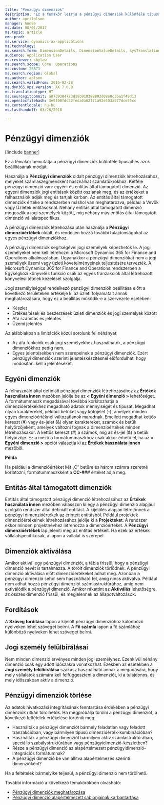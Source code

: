 ```yaml
---
title: "Pénzügyi dimenziók"
description: "Ez a témakör leírja a pénzügyi dimenziók különféle típusait és azok beállításának módját."
author: aprilolson
manager: AnnBe
ms.date: 08/01/2017
ms.topic: article
ems.prod: 
ms.service: dynamics-ax-applications
ms.technology: 
ms.search.form: DimensionDetails, DimensionValueDetails, SysTranslationDetail
audience: Application User
ms.reviewer: shylaw
ms.search.scope: Core, Operations
ms.custom: 25871
ms.search.region: Global
ms.author: aolson
ms.search.validFrom: 2016-02-28
ms.dyn365.ops.version: AX 7.0.0
ms.translationtype: HT
ms.sourcegitcommit: a0739304723d19b910388893d08e8c36a1f49d13
ms.openlocfilehash: 3e9f00fdc32feda0a62f71a92e503a677dce35cc
ms.contentlocale: hu-hu
ms.lasthandoff: 03/26/2018

---
```


# <a name="financial-dimensions"></a>Pénzügyi dimenziók

[!include [banner](../includes/banner.md)]

Ez a témakör bemutatja a pénzügyi dimenziók különféle típusait és azok beállításának módját.

Használja a **Pénzügyi dimenziók** oldalt pénzügyi dimenziók létrehozásához, melyeket számlaszegmensként használhat számlatükrökhöz. Kétféle pénzügyi dimenzió van: egyéni és entitás által támogatott dimenzió. Az egyéni dimenziók jogi entitások között oszlanak meg, és az értékeket a felhasználók adják meg és tartják karban. Az entitás által támogatott dimenziók értéke a rendszerben máshol van meghatározva, például a Vevők vagy Üzletek entitásoknál. Néhány entitás által támogatott dimenzió megoszlik a jogi személyek között, míg néhány más entitás által támogatott dimenzió vállalatspecifikus. 

A pénzügyi dimenziók létrehozása után használja a **Pénzügyi dimenzióértékek** oldalt, és rendeljen hozzá további tulajdonságokat az egyes pénzügyi dimenziókhoz. 

A pénzügyi dimenziók segítségével jogi személyek képezhetők le. A jogi személyeket nem kell létrehozni a Microsoft Dynamics 365 for Finance and Operations alkalmazásban. Ugyanakkor a pénzügyi dimenziókat nem a jogi személyek üzemi vagy üzleti követelményeinek teljesítésére tervezték. A Microsoft Dynamics 365 for Finance and Operations rendszerben a Egységközi könyvelés funkció csak az egyes tranzakciók által létrehozott könyvelési tételek kezelését szolgálja. 

Jogi személyiséggel rendelkező pénzügyi dimenziók beállítása előtt a következő területeken értékelje ki az üzleti folyamatait annak meghatározására, hogy ez a beállítás működik-e a szervezete esetében:

- Készlet
- Értékesítések és beszerzések üzleti dimenziók és jogi személyek között
- Áfa számítás és jelentés
- Üzemi jelentés

Az alábbiakban a limitációk közül sorolunk fel néhányat:

- Az áfa funkciók csak jogi személyekhez használhatók, a pénzügyi dimenziókhoz pedig nem.
- Egyes jelentésekben nem szerepelnek a pénzügyi dimenziók. Ezért pénzügyi dimenziók szerinti jelentéskészítésnél előfordulhat, hogy módosítani kell a jelentéseket.

## <a name="custom-dimensions"></a>Egyéni dimenziók

A felhasználó által definiált pénzügyi dimenziók létrehozásához az **Értékek használata innen** mezőben jelölje be az **&lt; Egyéni dimenzió &gt;** lehetőséget. A formátummaszk megadásával továbbá korlátozhatja a dimenzióértékekhez megadható adatok mennyiségét és típusát. Megadhat olyan karaktereket, például betűket vagy kötőjelet (-), amelyek minden egyes dimenzióértéknél változatlanok maradnak. Emellett megadhat kettős kereszt (\#) vagy és-jelet (&) olyan karaktereket, számok és betűk helyőrzőjeként, amelyek változni fognak a dimenzióértékek minden létrehozásakor. A kettős kereszt (\#) a számok, míg az és-jel (&) a betűk helyőrzője. Ez a mező a formátummaszkhoz csak akkor érhető el, ha az **&lt; Egyéni dimenzió &gt;** opciót választja ki az **Értékek használata innen** mezőből.

**Példa**

Ha például a dimenzióértéket két „C” betűre és három számra szeretné korlátozni, formátummaszkként a **CC-\#\#\#** értéket adja meg.

## <a name="entity-backed-dimensions"></a>Entitás által támogatott dimenziók

Entitás által támogatott pénzügyi dimenzió létrehozásához az **Értékek használata innen** mezőben válasszon ki egy a pénzügyi dimenzió alapjául szolgáló rendszer által definiált entitást. A kijelölés alapján létrejönnek a pénzügyi dimenzióértékek az érintett entitásból. Például projektek dimenzióértékeinek létrehozásához jelölje ki a **Projekteket**. A rendszer ekkor minden projektnévhez létrehozza a dimenzióértéket. A **Pénzügyi dimenzióértékek** lap jeleníti meg az entitás értékeit. Ha ezek az értékek vállalatspecifikusak, a lapon a vállalat is szerepel.

## <a name="activating-dimensions"></a>Dimenziók aktiválása

Amikor aktivál egy pénzügyi dimenziót, a tábla frissül, hogy a pénzügyi dimenzió nevét is tartalmazza. A törölt dimenziók törlődnek. A pénzügyi dimenzió aktiválása előtt dimenzióértékeket adhat meg. Azonban a pénzügyi dimenzió sehol sem használható fel, amíg nincs aktiválva. Például nem adhat hozzá pénzügyi dimenziót számlastruktúrához, amíg nem aktiválódik a pénzügyi dimenzió. Amikor rákattint az **Aktiválás** lehetőségre, az összes dimenzió frissül, és megjelennek az állapotváltozások. 

## <a name="translations"></a>Fordítások

A **Szöveg fordítása** lapon a kijelölt pénzügyi dimenzióhoz különböző nyelveken lehet szöveget beírni. A **Fő számla** lapon a fő számlához különböző nyelveken lehet szöveget beírni. 

## <a name="legal-entity-overrides"></a>Jogi személy felülbírálásai

Nem minden dimenzió érvényes minden jogi személyhez. Ezenkívül néhány dimenzió csak egy adott időszakra vonatkozhat. Ezekben az esetekben a **Jogi személy felülbírálása** szakasz használható annak a megadására, hogy mely vállalatok számára kell felfüggeszteni a dimenziót, ki a tulajdonos, és mely időszakban aktív a dimenzió.

## <a name="deleting-financial-dimensions"></a>Pénzügyi dimenziók törlése

Az adatok hivatkozási integritásának fenntartása érdekében a pénzügyi dimenziók ritkán törölhetők. Ha megpróbálja törölni a pénzügyi dimenziót, a következő feltételek értékelése történik meg:

- Használták a pénzügyi dimenziót bármely feladatlan vagy feladott tranzakcióban, vagy bármilyen típusú dimenzióérték-kombinációban?
- Használták a pénzügyi dimenziót bármilyen aktív számlastruktúrában, speciális szabálystruktúrában vagy pénzügyidimenzió-készletben?
- Része a pénzügyi dimenzió az alapértelmezett pénzügyidimenzió-integrációs formátumnak?
- A pénzügyi dimenzió be van állítva alapértelmezés szerinti dimenzióként?

Ha a feltételek bármelyike teljesül, a pénzügyi dimenzió nem törölhető.


További információ a következő témakörökben olvasható:
- [Pénzügyi dimenziók meghatározása](tasks/define-financial-dimensions.md)
- [Pénzügyi dimenzió alapértelmezett sablonjainak karbantartása](tasks/maintain-financial-dimension-default-templates.md)

